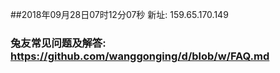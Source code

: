 ##2018年09月28日07时12分07秒 新址: 159.65.170.149
### 兔友常见问题及解答: https://github.com/wanggonging/d/blob/w/FAQ.md

